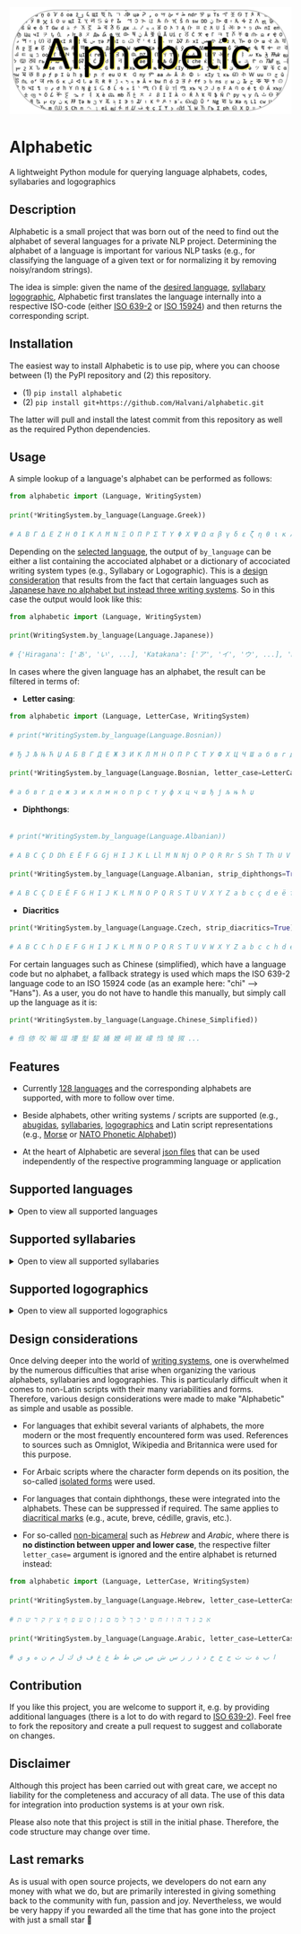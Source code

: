 <div align="center">
  <p><a href="#"><img src="https://raw.githubusercontent.com/Halvani/alphabetic/main/assets/images/logo.jpg" alt="Alphabetic logo"/></a></p>
</div>

# Alphabetic
A lightweight Python module for querying language alphabets, codes, syllabaries and logographics

## Description
Alphabetic is a small project that was born out of the need to find out the alphabet of several languages for a private NLP project. Determining the alphabet of a language is important for various NLP tasks (e.g., for classifying the language of a given text or for normalizing it by removing noisy/random strings). 

The idea is simple: given the name of the [desired language](#Supported_Languages), [syllabary](#Supported_Syllabaries)  [logographic](#Supported_Logographics), Alphabetic first translates the language internally into a respective ISO-code (either [ISO 639-2](https://www.loc.gov/standards/iso639-2/php/code_list.php) or [ISO 15924](https://en.wikipedia.org/wiki/ISO_15924)) and then returns the corresponding script. 

## Installation
The easiest way to install Alphabetic is to use pip, where you can choose between (1) the PyPI repository and (2) this repository. 

- (1) ```pip install alphabetic```
- (2) ```pip install git+https://github.com/Halvani/alphabetic.git```

The latter will pull and install the latest commit from this repository as well as the required Python dependencies. 

## Usage
A simple lookup of a language's alphabet can be performed as follows:
```python
from alphabetic import (Language, WritingSystem)

print(*WritingSystem.by_language(Language.Greek))

# Α Β Γ Δ Ε Ζ Η Θ Ι Κ Λ Μ Ν Ξ Ο Π Ρ Σ Τ Υ Φ Χ Ψ Ω α β γ δ ε ζ η θ ι κ λ μ ν ξ ο π ρ σ τ υ φ χ ψ ω
```

Depending on the [selected language](#Supported_Languages), the output of  ```by_language``` can be either a list containing the accociated alphabet or a dictionary of accociated writing system types (e.g., Syllabary or Logographic). This is a [design consideration](#Design_Considerations) that results from the fact that certain languages such as [Japanese have no alphabet but instead three writing systems](https://www.busuu.com/en/japanese/alphabet). So in this case the output would look like this: 
```python
from alphabetic import (Language, WritingSystem)

print(WritingSystem.by_language(Language.Japanese))

# {'Hiragana': ['あ', 'い', ...], 'Katakana': ['ア', 'イ', 'ウ', ...], 'Kanji': ['一', '丁', '七', ...]
```

In cases where the given language has an alphabet, the result can be filtered in terms of: 
- **Letter casing**:
```python
from alphabetic import (Language, LetterCase, WritingSystem)

# print(*WritingSystem.by_language(Language.Bosnian))

# Ђ Ј Љ Њ Ћ Џ А Б В Г Д Е Ж З И К Л М Н О П Р С Т У Ф Х Ц Ч Ш а б в г д е ж з и к л м н о п р с т у ф х ц ч ш ђ ј љ њ ћ џ

print(*WritingSystem.by_language(Language.Bosnian, letter_case=LetterCase.Lower))

# а б в г д е ж з и к л м н о п р с т у ф х ц ч ш ђ ј љ њ ћ џ
```

- **Diphthongs**:
```python

# print(*WritingSystem.by_language(Language.Albanian))

# A B C Ç D Dh E Ë F G Gj H I J K L Ll M N Nj O P Q R Rr S Sh T Th U V X Xh Y Z Zh a b c ç d dh e ë f g gj h i j k l ll m n nj o p q r rr s sh t th u v x xh y z zh

print(*WritingSystem.by_language(Language.Albanian, strip_diphthongs=True))

# A B C Ç D E Ë F G H I J K L M N O P Q R S T U V X Y Z a b c ç d e ë f g h i j k l m n o p q r s t u v x y z
```

- **Diacritics**
```python
print(*WritingSystem.by_language(Language.Czech, strip_diacritics=True))

# A B C C h D E F G H I J K L M N O P Q R S T U V W X Y Z a b c c h d e f g h i j k l m n o p q r s t u v w x y z
```
For certain languages such as Chinese (simplified), which have a language code but no alphabet, a fallback strategy is used which maps the ISO 639-2 language code to an ISO 15924 code (as an example here: "chi" --> "Hans"). As a user, you do not have to handle this manually, but simply call up the language as it is:

```python
print(*WritingSystem.by_language(Language.Chinese_Simplified))

# 㑇 㑊 㕮 㘎 㙍 㙘 㙦 㛃 㛚 㛹 㟃 㠇 㠓 㤘 㥄 㧐 ...
```

## Features
- Currently [128 languages](#Supported_Languages) and the corresponding alphabets are supported, with more to follow over time.

- Beside alphabets, other writing systems / scripts are supported (e.g., [abugidas](https://en.wikipedia.org/wiki/Abugida), [syllabaries](https://en.wikipedia.org/wiki/Syllabary), [logographics](https://en.wikipedia.org/wiki/Logogram) and Latin script representations (e.g., [Morse](https://en.wikipedia.org/wiki/Morse_code) or [NATO Phonetic Alphabet](https://en.wikipedia.org/wiki/NATO_phonetic_alphabet)))

- At the heart of Alphabetic are several [json files](https://github.com/Halvani/alphabetic/blob/main/alphabetic/data) that can be used independently of the respective programming language or application




<a name="Supported_Languages"></a>
## Supported languages
<details><summary>Open to view all supported languages</summary>

|Language|ISO 639-2 code|
|---|---|
|Abkhazian|abk|
|Afar|aar|
|Afrikaans|afr|
|Albanian|sqi|
|Amharic|amh|
|Arabic|ara|
|Armenian|arm|
|Assamese|asm|
|Avar|ava|
|Avestan|ave|
|Bambara|bam|
|Bashkir|bak|
|Basque|baq|
|Belarusian|bel|
|Bislama|bis|
|Boko|bqc|
|Bosnian|bos|
|Breton|bre|
|Bulgarian|bul|
|Buryat|bua|
|Catalan|cat|
|Chamorro|cha|
|Chechen|che|
|Cherokee|chr|
|Chichewa|nya|
|Chinese|chi|
|Chukchi|ckt|
|Chuvash|chv|
|Corsican|cos|
|Cree|cre|
|Croatian|hrv|
|Czech|ces|
|Danish|dan|
|Dungan|dng|
|Dutch|nld|
|Dzongkha|dzo|
|English|eng|
|Esperanto|epo|
|Estonian|est|
|Ewe|ewe|
|Faroese|fao|
|Fijian|fij|
|Finnish|fin|
|French|fra|
|Gaelic|gla|
|Georgian|kat|
|German|deu|
|Greek|gre|
|Guarani|grn|
|Haitian|hat|
|Hausa|hau|
|Hawaiian|haw|
|Hebrew|heb|
|Herero|her|
|Hindi|hin|
|Icelandic|isl|
|Igbo|ibo|
|Indonesian|ind|
|Italian|ita|
|Japanese|jpn|
|Javanese|jav|
|Kabardian|kbd|
|Kanuri|kau|
|Kashubian|csb|
|Kazakh|kaz|
|Kinyarwanda|kin|
|Kirghiz|kir|
|Komi|kpv|
|Korean|kor|
|Kumyk|kum|
|Kurmanji|kmr|
|Latin|lat|
|Latvian|lav|
|Lezghian|lez|
|Lingala|lin|
|Lithuanian|lit|
|Luganda|lug|
|Macedonian|mkd|
|Malagasy|mlg|
|Malay|may|
|Malayalam|mal|
|Maltese|mlt|
|Manx|glv|
|Maori|mao|
|Mari|chm|
|Marshallese|mah|
|Moksha|mdf|
|Moldovan|rum|
|Mongolian|mon|
|Mru|mro|
|Nepali|nep|
|Norwegian|nor|
|Occitan|oci|
|Oromo|orm|
|Pashto|pus|
|Persian|per|
|Polish|pol|
|Portuguese|por|
|Punjabi|pan|
|Quechua|que|
|Rohingya|rhg|
|Russian|rus|
|Samoan|smo|
|Sango|sag|
|Sanskrit|san|
|Serbian|srp|
|Slovak|slo|
|Slovenian|slv|
|Somali|som|
|Sorani|ckb|
|Spanish|spa|
|Sundanese|sun|
|Swedish|swe|
|Tajik|tgk|
|Tatar|tat|
|Turkish|tur|
|Turkmen|tuk|
|Tuvan|tyv|
|Twi|twi|
|Ukrainian|ukr|
|Uzbek|uzb|
|Venda|ven|
|Volapük|vol|
|Welsh|wel|
|Wolof|wol|
|Yakut|sah|
|Yiddish|yid|
|Zulu|zul|
</details>

<a name="Supported_Syllabaries"></a>
## Supported syllabaries
<details><summary>Open to view all supported syllabaries</summary>

|Syllabary|15924 code|
|---|---|
|Avestan|Avst|
|Carian|Cari|
|Cherokee|Cher|
|Ethiopic|Ethi|
|Hiragana|Hira|
|Katakana|Kana|
|Lydian|Lydi|
</details>

<a name="Supported_Logographics"></a>
## Supported logographics
<details><summary>Open to view all supported logographics</summary>

|Logographic|15924 code|
|---|---|
|Chinese_Simplified|Hans|
|Kanji|Hani|
</details>

<a name="Design_Considerations"></a>
## Design considerations
Once delving deeper into the world of [writing systems](https://en.wikipedia.org/wiki/List_of_writing_systems), one is overwhelmed by the numerous difficulties that arise when organizing the various alphabets, syllabaries and logographies. This is particularly difficult when it comes to non-Latin scripts with their many variabilities and forms. Therefore, various design considerations were made to make "Alphabetic" as simple and usable as possible. 

- For languages that exhibit several variants of alphabets, the more modern or the most frequently encountered form was used. References to sources such as Omniglot, Wikipedia and Britannica were used for this purpose. 

- For Arbaic scripts where the character form depends on its position, the so-called [isolated forms](https://www.arabacademy.com/the-different-forms-of-arabic-letters-and-how-they-come-together/) were used. 

- For languages that contain diphthongs, these were integrated into the alphabets. These can be suppressed if required. The same applies to [diacritical marks](https://en.wikipedia.org/wiki/Diacritic) (e.g., acute, breve, cédille, gravis, etc.). 

- For so-called [non-bicameral](https://www.liquidbubble.co.uk/blog/the-comprehensive-guide-to-typography-jargon-for-designers/) such as *Hebrew* and *Arabic*, where there is **no distinction between upper and lower case**, the respective filter ``` letter_case=``` argument is ignored and the entire alphabet is returned instead:

```python
from alphabetic import (Language, LetterCase, WritingSystem)

print(*WritingSystem.by_language(Language.Hebrew, letter_case=LetterCase.Upper))

# א ב ג ד ה ו ז ח ט י כ ך ל מ ם נ ן ס ע פ ף צ ץ ק ר ש ת

print(*WritingSystem.by_language(Language.Arabic, letter_case=LetterCase.Lower))

# ا ب ة ت ث ج ح خ د ذ ر ز س ش ص ض ط ظ ع غ ف ق ك ل م ن ه و ي
```

## Contribution
If you like this project, you are welcome to support it, e.g. by providing additional languages  (there is a lot to do with regard to [ISO 639-2](https://www.loc.gov/standards/iso639-2/php/code_list.php)). Feel free to fork the repository and create a pull request to suggest and collaborate on changes.

## Disclaimer
Although this project has been carried out with great care, we accept no liability for the completeness and accuracy of all data. The use of this data for integration into production systems is at your own risk.

Please also note that this project is still in the initial phase. Therefore, the code structure may change over time.

## Last remarks
As is usual with open source projects, we developers do not earn any money with what we do, but are primarily interested in giving something back to the community with fun, passion and joy. Nevertheless, we would be very happy if you rewarded all the time that has gone into the project with just a small star 🤗